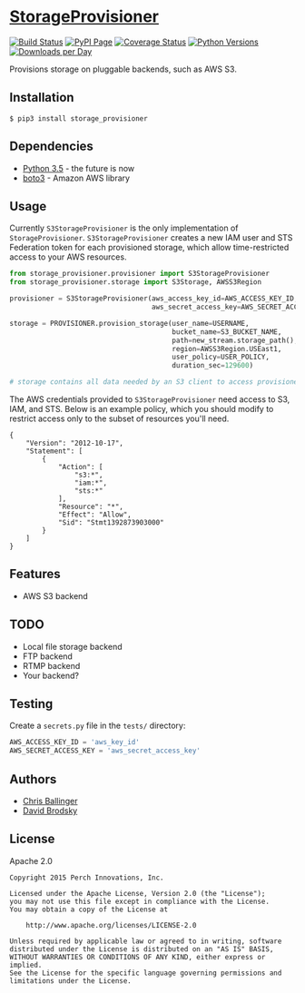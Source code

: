 # [StorageProvisioner](https://github.com/PerchLive/storage_provisioner)

[![Build Status](https://img.shields.io/travis/PerchLive/storage_provisioner.svg)](https://travis-ci.org/PerchLive/storage_provisioner) [![PyPI Page](https://img.shields.io/pypi/v/storage_provisioner.svg)](https://pypi.python.org/pypi/storage_provisioner) [![Coverage Status](https://img.shields.io/coveralls/PerchLive/storage_provisioner.svg)](https://coveralls.io/github/PerchLive/storage_provisioner?branch=master) [![Python Versions](https://img.shields.io/pypi/pyversions/storage_provisioner.svg)](https://pypi.python.org/pypi/storage_provisioner) [![Downloads per Day](https://img.shields.io/pypi/dd/storage_provisioner.svg)](https://pypi.python.org/pypi/storage_provisioner)

Provisions storage on pluggable backends, such as AWS S3.

## Installation

    $ pip3 install storage_provisioner

## Dependencies

* [Python 3.5](https://www.python.org/downloads/release/python-350/) - the future is now
* [boto3](https://github.com/boto/boto3) - Amazon AWS library

## Usage

Currently `S3StorageProvisioner` is the only implementation of `StorageProvisioner`.
`S3StorageProvisioner` creates a new IAM user and STS Federation token for each provisioned storage,
which allow time-restricted access to your AWS resources.

```python
from storage_provisioner.provisioner import S3StorageProvisioner
from storage_provisioner.storage import S3Storage, AWSS3Region

provisioner = S3StorageProvisioner(aws_access_key_id=AWS_ACCESS_KEY_ID,
                                   aws_secret_access_key=AWS_SECRET_ACCESS_KEY)

storage = PROVISIONER.provision_storage(user_name=USERNAME,             # Required. Username of to-be-created IAM user owning access credentials.
                                        bucket_name=S3_BUCKET_NAME,     # Required. Name of S3 Bucket. Will be created if necessary.
                                        path=new_stream.storage_path(), # Optional. Limit access to bucket directory.
                                        region=AWSS3Region.USEast1,     # Optional. Region of bucket.
                                        user_policy=USER_POLICY,        # Optional. Complete AWS policy of the to-be-created IAM user. If None, will be generated based on value of :param path. If not None, :param path is ignored.
                                        duration_sec=129600)            # Optional. Expiry time of the returned credentials. Restrictions apply per AWS guidelines, see function docstring.

# storage contains all data needed by an S3 client to access provisioned resources.
```

The AWS credentials provided to `S3StorageProvisioner` need access to S3, IAM, and STS.
Below is an example policy, which you should modify to restrict access only to the subset of resources you'll need.

```
{
    "Version": "2012-10-17",
    "Statement": [
        {
            "Action": [
                "s3:*",
                "iam:*",
                "sts:*"
            ],
            "Resource": "*",
            "Effect": "Allow",
            "Sid": "Stmt1392873903000"
        }
    ]
}
```

## Features

* AWS S3 backend

## TODO

* Local file storage backend
* FTP backend
* RTMP backend
* Your backend?

## Testing

Create a `secrets.py` file in the `tests/` directory:

```python
AWS_ACCESS_KEY_ID = 'aws_key_id'
AWS_SECRET_ACCESS_KEY = 'aws_secret_access_key'

```

## Authors

* [Chris Ballinger](https://github.com/chrisballinger)
* [David Brodsky](https://github.com/onlyinamerica)


## License

Apache 2.0

```
Copyright 2015 Perch Innovations, Inc.

Licensed under the Apache License, Version 2.0 (the "License");
you may not use this file except in compliance with the License.
You may obtain a copy of the License at

    http://www.apache.org/licenses/LICENSE-2.0

Unless required by applicable law or agreed to in writing, software
distributed under the License is distributed on an "AS IS" BASIS,
WITHOUT WARRANTIES OR CONDITIONS OF ANY KIND, either express or implied.
See the License for the specific language governing permissions and
limitations under the License.
```
